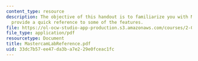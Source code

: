 ```yaml
---
content_type: resource
description: The objective of this handout is to familiarize you with Mastercam, and
  provide a quick reference to some of the features.
file: https://ol-ocw-studio-app-production.s3.amazonaws.com/courses/2-008-design-and-manufacturing-ii-spring-2003/33dc7b57ee47da3ba7e229e0fceac1fc_MastercamLabReference.pdf
file_type: application/pdf
resourcetype: Document
title: MastercamLabReference.pdf
uid: 33dc7b57-ee47-da3b-a7e2-29e0fceac1fc
---
```

